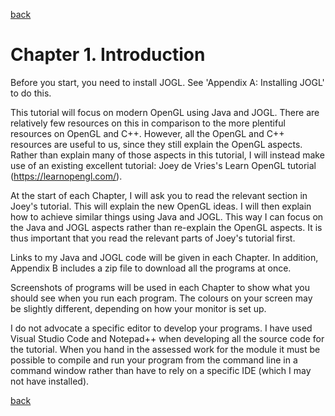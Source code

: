 [back](../README.md)

# Chapter 1. Introduction

Before you start, you need to install JOGL. See 'Appendix A: Installing JOGL' to do this.

This tutorial will focus on modern OpenGL using Java and JOGL. There are relatively few resources on this in comparison to the more plentiful resources on OpenGL and C++. However, all the OpenGL and C++ resources are useful to us, since they still explain the OpenGL aspects. Rather than explain many of those aspects in this tutorial, I will instead make use of an existing excellent tutorial: Joey de Vries's Learn OpenGL tutorial (https://learnopengl.com/).

At the start of each Chapter, I will ask you to read the relevant section in Joey's tutorial. This will explain the new OpenGL ideas. I will then explain how to achieve similar things using Java and JOGL. This way I can focus on the Java and JOGL aspects rather than re-explain the OpenGL aspects. It is thus important that you read the relevant parts of Joey's tutorial first.

Links to my Java and JOGL code will be given in each Chapter. In addition, Appendix B includes a zip file to download all the programs at once.

Screenshots of programs will be used in each Chapter to show what you should see when you run each program. The colours on your screen may be slightly different, depending on how your monitor is set up.

I do not advocate a specific editor to develop your programs. I have used Visual Studio Code and Notepad++ when developing all the source code for the tutorial. When you hand in the assessed work for the module it must be possible to compile and run your program from the command line in a command window rather than have to rely on a specific IDE (which I may not have installed).

[back](../README.md)
